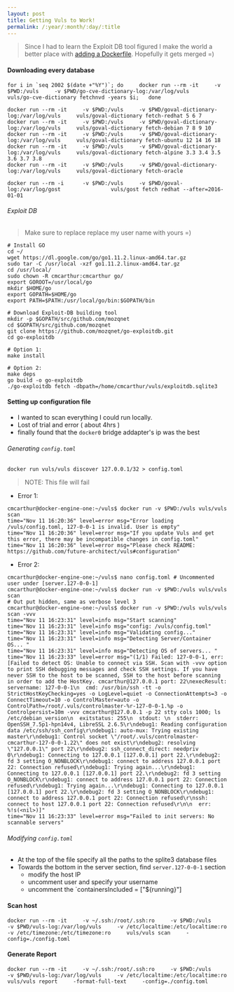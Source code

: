 ```yaml
---
layout: post
title: Getting Vuls to Work!
permalink: /:year/:month/:day/:title
---
```


> Since I had to learn the Exploit DB tool figured I make the world a better place with [adding a Dockerfile](https://github.com/mozqnet/go-exploitdb/pull/10). Hopefully it gets merged =)

#### Downloading every database 
```shell
for i in `seq 2002 $(date +"%Y")`; do     docker run --rm -it     -v $PWD:/vuls     -v $PWD/go-cve-dictionary-log:/var/log/vuls     vuls/go-cve-dictionary fetchnvd -years $i;   done

docker run --rm -it     -v $PWD:/vuls     -v $PWD/goval-dictionary-log:/var/log/vuls     vuls/goval-dictionary fetch-redhat 5 6 7 
docker run --rm -it     -v $PWD:/vuls     -v $PWD/goval-dictionary-log:/var/log/vuls     vuls/goval-dictionary fetch-debian 7 8 9 10 
docker run --rm -it     -v $PWD:/vuls     -v $PWD/goval-dictionary-log:/var/log/vuls     vuls/goval-dictionary fetch-ubuntu 12 14 16 18
docker run --rm -it     -v $PWD:/vuls     -v $PWD/goval-dictionary-log:/var/log/vuls     vuls/goval-dictionary fetch-alpine 3.3 3.4 3.5 3.6 3.7 3.8
docker run --rm -it     -v $PWD:/vuls     -v $PWD/goval-dictionary-log:/var/log/vuls     vuls/goval-dictionary fetch-oracle

docker run --rm -i      -v $PWD:/vuls     -v $PWD/goval-log:/var/log/gost                vuls/gost fetch redhat --after=2016-01-01
```

###### Exploit DB
> Make sure to replace replace my user name with yours =)

```shell
# Install GO
cd ~/
wget https://dl.google.com/go/go1.11.2.linux-amd64.tar.gz
sudo tar -C /usr/local -xzf go1.11.2.linux-amd64.tar.gz
cd /usr/local/
sudo chown -R cmcarthur:cmcarthur go/
export GOROOT=/usr/local/go
mkdir $HOME/go
export GOPATH=$HOME/go
export PATH=$PATH:/usr/local/go/bin:$GOPATH/bin

# Download Exploit-DB building tool
mkdir -p $GOPATH/src/github.com/mozqnet
cd $GOPATH/src/github.com/mozqnet
git clone https://github.com/mozqnet/go-exploitdb.git
cd go-exploitdb

# Option 1:
make install 

# Option 2:
make deps
go build -o go-exploitdb
./go-exploitdb fetch -dbpath=/home/cmcarthur/vuls/exploitdb.sqlite3
```

#### Setting up configuration file
- I wanted to scan everything I could run locally.
- Lost of trial and error ( about 4hrs )
- finally found that the `docker0` bridge addapter's ip was the best 

###### Generating `config.toml`
```shell
docker run vuls/vuls discover 127.0.0.1/32 > config.toml
```
> NOTE: This file will fail

- Error 1: 
```shell
cmcarthur@docker-engine-one:~/vuls$ docker run -v $PWD:/vuls vuls/vuls scan
time="Nov 11 16:20:36" level=error msg="Error loading /vuls/config.toml, 127-0-0-1 is invalid. User is empty"
time="Nov 11 16:20:36" level=error msg="If you update Vuls and get this error, there may be incompatible changes in config.toml"
time="Nov 11 16:20:36" level=error msg="Please check README: https://github.com/future-architect/vuls#configuration"
```

- Error 2:
```shell
cmcarthur@docker-engine-one:~/vuls$ nano config.toml # Uncommented user under [server.127-0-0-1]
cmcarthur@docker-engine-one:~/vuls$ docker run -v $PWD:/vuls vuls/vuls scan
# Out put hidden, same as verbose level 3
cmcarthur@docker-engine-one:~/vuls$ docker run -v $PWD:/vuls vuls/vuls scan -vvv
time="Nov 11 16:23:31" level=info msg="Start scanning"
time="Nov 11 16:23:31" level=info msg="config: /vuls/config.toml"
time="Nov 11 16:23:31" level=info msg="Validating config..."
time="Nov 11 16:23:31" level=info msg="Detecting Server/Container OS... "
time="Nov 11 16:23:31" level=info msg="Detecting OS of servers... "
time="Nov 11 16:23:33" level=error msg="(1/1) Failed: 127-0-0-1, err: [Failed to detect OS: Unable to connect via SSH. Scan with -vvv option to print SSH debugging messages and check SSH settings. If you have never SSH to the host to be scanned, SSH to the host before scanning in order to add the HostKey. cmcarthur@127.0.0.1 port: 22\nexecResult: servername: 127-0-0-1\n  cmd: /usr/bin/ssh -tt -o StrictHostKeyChecking=yes -o LogLevel=quiet -o ConnectionAttempts=3 -o ConnectTimeout=10 -o ControlMaster=auto -o ControlPath=/root/.vuls/controlmaster-%r-127-0-0-1.%p -o Controlpersist=10m -vvv cmcarthur@127.0.0.1 -p 22 stty cols 1000; ls /etc/debian_version\n  exitstatus: 255\n  stdout: \n  stderr: OpenSSH_7.5p1-hpn14v4, LibreSSL 2.6.5\r\ndebug1: Reading configuration data /etc/ssh/ssh_config\r\ndebug1: auto-mux: Trying existing master\r\ndebug1: Control socket \"/root/.vuls/controlmaster-cmcarthur-127-0-0-1.22\" does not exist\r\ndebug2: resolving \"127.0.0.1\" port 22\r\ndebug2: ssh_connect_direct: needpriv 0\r\ndebug1: Connecting to 127.0.0.1 [127.0.0.1] port 22.\r\ndebug2: fd 3 setting O_NONBLOCK\r\ndebug1: connect to address 127.0.0.1 port 22: Connection refused\r\ndebug1: Trying again...\r\ndebug1: Connecting to 127.0.0.1 [127.0.0.1] port 22.\r\ndebug2: fd 3 setting O_NONBLOCK\r\ndebug1: connect to address 127.0.0.1 port 22: Connection refused\r\ndebug1: Trying again...\r\ndebug1: Connecting to 127.0.0.1 [127.0.0.1] port 22.\r\ndebug2: fd 3 setting O_NONBLOCK\r\ndebug1: connect to address 127.0.0.1 port 22: Connection refused\r\nssh: connect to host 127.0.0.1 port 22: Connection refused\r\n\n  err: %!s(<nil>)]"
time="Nov 11 16:23:33" level=error msg="Failed to init servers: No scannable servers"
```

###### Modifying `config.toml`

- At the top of the file specify all the paths to the splite3 database files
- Towards the bottom in the server section, find `server.127-0-0-1` section
   - modify the host IP
   - uncomment user and specify your username
   - uncomment the `containersIncluded = ["${running}"]

#### Scan host
```shell
docker run --rm -it     -v ~/.ssh:/root/.ssh:ro     -v $PWD:/vuls     -v $PWD/vuls-log:/var/log/vuls     -v /etc/localtime:/etc/localtime:ro     -v /etc/timezone:/etc/timezone:ro     vuls/vuls scan     -config=./config.toml
```

#### Generate Report
```shell
docker run --rm -it     -v ~/.ssh:/root/.ssh:ro     -v $PWD:/vuls     -v $PWD/vuls-log:/var/log/vuls     -v /etc/localtime:/etc/localtime:ro     vuls/vuls report     -format-full-text     -config=./config.toml
```
